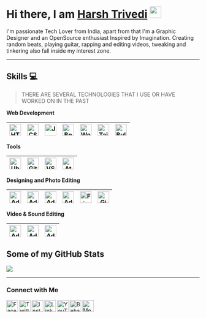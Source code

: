 <h1>Hi there, I am <a href="https://harsh98trivedi.github.io" target="_blank">Harsh Trivedi</a> <img src="https://i.imgur.com/u2WLlB8.gif" width="30px"/></h1>

I'm passionate Tech Lover from India, apart from that I'm a Graphic Designer and an OpenSource enthusiast Inspired by Imagination. Creating random beats, playing guitar, rapping and editing videos, tweaking and tinkering also fall inside my interest zone.

---

 ## Skills :computer:
 > THERE ARE SEVERAL TECHNOLOGIES THAT I USE OR HAVE WORKED ON IN THE PAST
 
 **Web Development**
 
 <img alt="HTML" width="30px" src="https://raw.githubusercontent.com/harsh98trivedi/harsh98trivedi/master/icons/HTML5.svg"/>|<img alt="CSS" width="30px" src="https://raw.githubusercontent.com/harsh98trivedi/harsh98trivedi/master/icons/CSS3.svg"/>|<img alt="JavaScript" width="30px" src="https://raw.githubusercontent.com/harsh98trivedi/harsh98trivedi/master/icons/JS.svg"/>|<img alt="Bootstrap" width="30px" src="https://raw.githubusercontent.com/harsh98trivedi/harsh98trivedi/master/icons/Bootstrap.svg"/>|<img alt="WordPress" width="30px" src="https://raw.githubusercontent.com/harsh98trivedi/harsh98trivedi/master/icons/WP.svg"/>|<img alt="TailwindCSS" width="30px" src="https://raw.githubusercontent.com/harsh98trivedi/harsh98trivedi/master/icons/Tailwind.svg"/>|<img alt="Bulma" width="30px" src="https://raw.githubusercontent.com/harsh98trivedi/harsh98trivedi/master/icons/Bulma.svg"/>
 |--|--|--|--|--|--|--|
 
 **Tools**
 
 <img alt="Ubuntu" width="30px" src="https://raw.githubusercontent.com/harsh98trivedi/harsh98trivedi/master/icons/Ubuntu.svg"/>|<img alt="Git" width="30px" src="https://raw.githubusercontent.com/harsh98trivedi/harsh98trivedi/master/icons/Git.svg"/>|<img alt="VSCode" width="30px" src="https://raw.githubusercontent.com/harsh98trivedi/harsh98trivedi/master/icons/VSCode.svg"/>|<img alt="Atom" width="30px" src="https://raw.githubusercontent.com/harsh98trivedi/harsh98trivedi/master/icons/Atom.svg"/>
 |--|--|--|--|
 
 **Designing and Photo Editing**
 
<img alt="Adobe Photoshop" width="30px" src="https://raw.githubusercontent.com/harsh98trivedi/harsh98trivedi/master/icons/PS.svg"/>|<img alt="Adobe Lightroom" width="30px" src="https://raw.githubusercontent.com/harsh98trivedi/harsh98trivedi/master/icons/LR.svg"/>|<img alt="Adobe Illustrator" width="30px" src="https://raw.githubusercontent.com/harsh98trivedi/harsh98trivedi/master/icons/AI.svg"/>|<img alt="Adobe XD" width="30px" src="https://raw.githubusercontent.com/harsh98trivedi/harsh98trivedi/master/icons/XD.svg"/>|<img alt="Figma" width="30px" src="https://raw.githubusercontent.com/harsh98trivedi/harsh98trivedi/master/icons/Figma.svg"/>|<img alt="Gimp" width="30px" src="https://raw.githubusercontent.com/harsh98trivedi/harsh98trivedi/master/icons/Gimp.svg"/>
 |--|--|--|--|--|--|

**Video & Sound Editing**

<img alt="Adobe Premiere Pro" width="30px" src="https://raw.githubusercontent.com/harsh98trivedi/harsh98trivedi/master/icons/PremierePro.svg"/>|<img alt="Adobe After Effects" width="30px" src="https://raw.githubusercontent.com/harsh98trivedi/harsh98trivedi/master/icons/AfterEffects.svg"/>|<img alt="Adobe Audition" width="30px" src="https://raw.githubusercontent.com/harsh98trivedi/harsh98trivedi/master/icons/Audition.svg"/>
|--|--|--|

## **Some of my GitHub Stats**

<img src="https://github-readme-stats.vercel.app/api?username=harsh98trivedi&show_icons=true&theme=chartreuse-dark&include_all_commits=true&hide=issues">

---

### Connect with Me
[<img align="left" alt="Facebook - Harsh Trivedi" width="30px" src="https://raw.githubusercontent.com/harsh98trivedi/harsh98trivedi/master/icons/FB.svg" />](https://www.facebook.com/harsh98trivedi) [<img align="left" alt="Twitter - Harsh Trivedi" width="30px" src="https://raw.githubusercontent.com/harsh98trivedi/harsh98trivedi/master/icons/Twitter.svg" />](https://twitter.com/harsh98trivedi) [<img align="left" alt="Instagram - Harsh Trivedi" width="30px" src="https://raw.githubusercontent.com/harsh98trivedi/harsh98trivedi/master/icons/Instagram.svg" />](https://www.instagram.com/harsh98trivedi) [<img align="left" alt="LinkedIn - Harsh Trivedi" width="30px" src="https://raw.githubusercontent.com/harsh98trivedi/harsh98trivedi/master/icons/LinkedIn.svg" />](https://www.linkedin.com/in/harsh98trivedi) [<img align="left" alt="YouTube - Harsh Trivedi" width="30px" src="https://raw.githubusercontent.com/harsh98trivedi/harsh98trivedi/master/icons/YT.svg" />](https://www.youtube.com/c/harsh98trivedi) [<img align="left" alt="Behance - Harsh Trivedi" width="30px" src="https://raw.githubusercontent.com/harsh98trivedi/harsh98trivedi/master/icons/Behance.svg" />](https://behance.net/harsh98trivedi) [<img align="left" alt="Messenger - Harsh Trivedi" width="30px" src="https://raw.githubusercontent.com/harsh98trivedi/harsh98trivedi/master/icons/Messenger.svg" />](https://m.me/harsh98trivedi)
